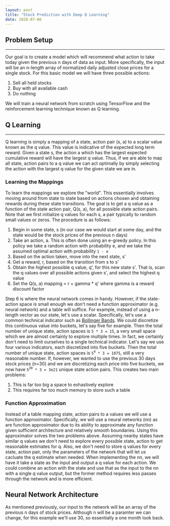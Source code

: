 ```yaml
---
layout: post
title: "Stock Prediction with Deep Q Learning"
date: 2020-07-06
---
```

## Problem Setup
---

Our goal is to create a model which will recommend what action to take today given the previous n days of data as input. More specifically, the input will be an n-length array of normalized daily adjusted close prices for a single stock. For this basic model we will have three possible actions:
1. Sell all held stocks
2. Buy with all available cash
3. Do nothing

We will train a neural network from scratch using TensorFlow and the reinforcement learning technique known as Q learning.

## Q Learning
---

Q learning is simply a mapping of a state, action pair (s, a) to a scalar value known as the q value. This value is indicative of the expected long term reward. Given a state s, the action a which has the largest expected cumulative reward will have the largest q value. Thus, if we are able to map all state, action pairs to a q value we can act optimally by simply selecting the action with the largest q value for the given state we are in.

### Learning the Mappings

To learn the mappings we explore the "world". This essentially involves moving around from state to state based on actions chosen and obtaining rewards during these state transitions. The goal is to get a q value as a function of the state action pair, Q(s, a), for all possible state action pairs. Note that we first initialize q values for each s, a pair typically to random small values or zeros. The procedure is as follows:

1. Begin in some state, s (in our case we would start at some day, and the state would be the stock prices of the previous n days)
2. Take an action, a. This is often done using an e-greedy policy. In this policy we take a random action with probability e, and we take the assumed optimal action with probability `1 - e`
3. Based on the action taken, move into the next state, s'
4. Get a reward, r, based on the transition from s to s'
5. Obtain the highest possible q value, q', for this new state s'. That is, scan the q values over all possible actions given s', and select the highest q value
6. Set the Q(s, a) mapping = r + gamma * q' where gamma is a reward discount factor

Step 6 is where the neural network comes in handy. However, if the state-action space is small enough we don't need a function approximator (e.g. neural network) and a table will suffice. For example, instead of using a n-length vector as our state, let's use a scalar. Specifically, let's use a common technical indicator such as [Bollinger Bands](https://en.wikipedia.org/wiki/Bollinger_Bands). We could discretize this continuous value into buckets, let's say five for example. Then the total number of unique state, action spaces is `5 * 3 = 15`, a very small space which we are almost certainly to explore multiple times. In fact, we certainly don't need to limit ourselves to a single technical indicator. Let's say we use four various indicators, each discretized into five buckets. Then the total number of unique state, action spaces is `5`<sup>`4`</sup>` * 3 = 1875`, still a very reasonable number. If, however, we wanted to use the previous 30 days stock prices (n=30) and we are discretizing each price into five buckets, we now have `5`<sup>`30`</sup>` * 3 = 3e21` unique state action pairs. This creates two main problems:
1. This is far too big a space to exhastively explore
2. This requires far too much memory to store such a table

### Function Approximation

Instead of a table mapping state, action pairs to a values we will use a function approximator. Specifically, we will use a neural networks (nn) as are function approximator due to its ability to approximate any function given sufficient architecture and relatively smooth boundaries. Using this approximator solves the two problems above. Assuming nearby states have similar q values we don't need to explore every possible state, action to get reasonable estimates for q. Also, we don't need to store q values for every state, action pair, only the parameters of the network that will let us cacluate the q estimate when needed. When implementing the nn, we will have it take a state as the input and output a q value for each action. We could combine an action with the state and use that as the input to the nn with a single q value output, but the former method requires less passes through the network and is more efficient.

## Neural Network Architecture

As mentioned previously, our input to the network will be an array of the previous n days of stock prices. Although n will be a paramter we can change, for this example we'll use 30, so essentially a one month look back.
